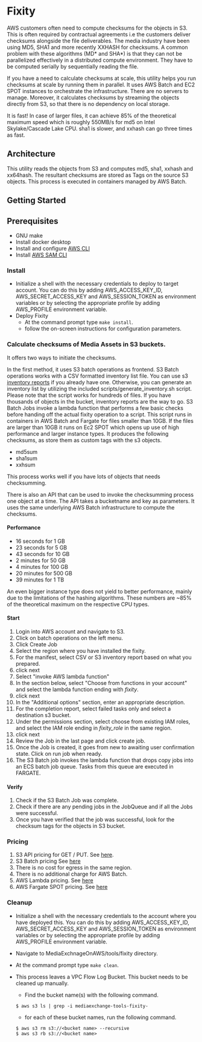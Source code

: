 # Fixity

AWS customers often need to compute checksums for the objects in S3. This is often required by contractual agreements i.e the customers deliver checksums alongside the file deliverables. The media industry have been using MD5, SHA1 and more recently XXHASH for checksums. A common problem with these algorithms (MD* and SHA*) is that they can not be parallelized effectively in a distributed compute environment. They have to be computed serially by sequentially reading the file.

If you have a need to calculate checksums at scale, this utility helps you run checksums at scale by running them in parallel. It uses AWS Batch and EC2 SPOT instances to orchestrate the infrastructure. There are no servers to manage. Moreover, it calculates checksums by streaming the objects directly from S3, so that there is no dependency on local storage.  

It is fast! In case of larger files, it can achieve 85% of the theoretical maximum speed which is roughly 550MB/s for md5 on Intel Skylake/Cascade Lake CPU. sha1 is slower, and xxhash can go three times as fast.

## Architecture
This utility reads the objects from S3 and computes md5, sha1, xxhash and xx64hash. The resultant checksums are stored as Tags on the source S3 objects. This process is executed in containers managed by AWS Batch.

## Getting Started

## Prerequisites
* GNU make
* Install docker desktop
* Install and configure [AWS CLI](https://docs.aws.amazon.com/cli/latest/userguide/cli-chap-install.html)
* Install [AWS SAM CLI](https://docs.aws.amazon.com/serverless-application-model/latest/developerguide/serverless-sam-cli-install.html)

### Install
* Initialize a shell with the necessary credentials to deploy to target account. You can do this by adding AWS_ACCESS_KEY_ID, AWS_SECRET_ACCESS_KEY and AWS_SESSION_TOKEN as environment variables or by selecting the appropriate profile by adding AWS_PROFILE environment variable.
* Deploy Fixity
  * At the command prompt type `make install`.
  * follow the on-screen instructions for configuration parameters.

### Calculate checksums of Media Assets in S3 buckets.

It offers two ways to initiate the checksums.

In the first method, it uses S3 batch operations as frontend. S3 Batch operations works with a CSV formatted inventory list file. You can use s3 [inventory reports](https://docs.aws.amazon.com/AmazonS3/latest/userguide/storage-inventory.html) if you already have one. Otherwise, you can generate an inventory list by utilizing the included scripts/generate_inventory.sh script. Please note that the script works for hundreds of files. If you have thousands of objects in the bucket, inventory reports are the way to go. S3 Batch Jobs invoke a lambda function that performs a few basic checks before handing off the actual fixity operation to a script. This script runs in containers in AWS Batch and Fargate for files smaller than 10GB. If the files are larger than 10GB it runs on Ec2 SPOT which opens up use of high performance and larger instance types. It produces the following checksums, as store them as custom tags with the s3 objects.

* md5sum
* sha1sum
* xxhsum

This process works well if you have lots of objects that needs checksumming.

There is also an API that can be used to invoke the checksumming process one object at a time. The API takes a bucketname and key as parameters. It uses the same underlying AWS Batch infrastructure to compute the checksums.

#### Performance

* 16 seconds for 1 GB
* 23 seconds for 5 GB
* 43 seconds for 10 GB
* 2 minutes for 50 GB
* 4 minutes for 100 GB
* 20 minutes for 500 GB
* 39 minutes for 1 TB

An even bigger instance type does not yield to better performance, mainly due to the limitations of the hashing algorithms. These numbers are ~85% of the theoretical maximum on the respective CPU types.

#### Start

1. Login into AWS account and navigate to S3.
1. Click on batch operations on the left menu.
1. Click Create Job
  1. Select the region where you have installed the fixity.
  1. For the manifest, select CSV or S3 inventory report based on what you prepared.
  1. click next
  1. Select "invoke AWS lambda function"
  1. In the section below, select "Choose from functions in your account" and select the lambda function ending with _fixity_.
  1. click next
  1. In the "Additional options" section, enter an appropriate description.
  1. For the completion report, select failed tasks only and select a destination s3 bucket.
  1. Under the permissions section, select choose from existing IAM roles, and select the IAM role ending in _fixity_role_ in the same region.
  1. click next
  1. Review the Job in the last page and click create job.
1. Once the Job is created, it goes from new to awaiting user confirmation state. Click on run job when ready.
1. The S3 Batch job invokes the lambda function that drops copy jobs into an ECS batch job queue. Tasks from this queue are executed in FARGATE.  

#### Verify

1. Check if the S3 Batch Job was complete.
1. Check if there are any pending jobs in the JobQueue and if all the Jobs were successful.
1. Once you have verified that the job was successful, look for the checksum tags for the objects in S3 bucket.

### Pricing

1. S3 API pricing for GET / PUT. See [here](https://aws.amazon.com/s3/pricing/).
1. S3 Batch pricing See [here](https://aws.amazon.com/s3/pricing/)
1. There is no cost for egress in the same region.
1. There is no additional charge for AWS Batch.
1. AWS Lambda pricing. See [here](https://aws.amazon.com/lambda/pricing/)
1. AWS Fargate SPOT pricing. See [here](https://aws.amazon.com/fargate/pricing/)

### Cleanup

* Initialize a shell with the necessary credentials to the account where you have deployed this. You can do this by adding AWS_ACCESS_KEY_ID, AWS_SECRET_ACCESS_KEY and AWS_SESSION_TOKEN as environment variables or by selecting the appropriate profile by adding AWS_PROFILE environment variable.

* Navigate to MediaExchnageOnAWS/tools/fixity directory.
* At the command prompt type `make clean`.
* This process leaves a VPC Flow Log Bucket. This bucket needs to be cleaned up manually.
  * Find the bucket name(s) with the following command.
  ```
  $ aws s3 ls | grep -i mediaexchange-tools-fixity-
  ```
  * for each of these bucket names, run the following command.
  ```
  $ aws s3 rm s3://<bucket name> --recursive
  $ aws s3 rb s3://<bucket name>
  ```
